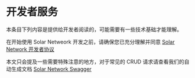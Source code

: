 # 开发者服务

本条目下列内容是提供给开发者阅读的，可能需要有一些技术基础才能理解。

在开始使用 Solar Netweork 开发之前，请确保您已充分理解并同意 [Solar Network 开发者协议](https://solsynth.dev/terms/solar-network-dev)

本文只会提及一些需要特殊注意的地方，对于常见的 CRUD 请求请查看我们的自动生成文档 [Solar Network Swagger](https://solian.app/swagger)
